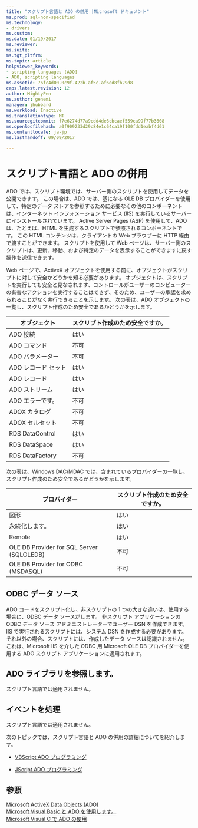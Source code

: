 ```yaml
---
title: "スクリプト言語と ADO の併用 |Microsoft ドキュメント"
ms.prod: sql-non-specified
ms.technology:
- drivers
ms.custom: 
ms.date: 01/19/2017
ms.reviewer: 
ms.suite: 
ms.tgt_pltfrm: 
ms.topic: article
helpviewer_keywords:
- scripting languages [ADO]
- ADO, scripting languages
ms.assetid: 76fc4d00-0c9f-422b-af5c-af6ed8fb29d8
caps.latest.revision: 12
author: MightyPen
ms.author: genemi
manager: jhubbard
ms.workload: Inactive
ms.translationtype: MT
ms.sourcegitcommit: f7e6274d77a9cdd4de6cbcaef559ca99f77b3608
ms.openlocfilehash: a0f909233d29c84e1c64ca19f100fdd1eabf4d61
ms.contentlocale: ja-jp
ms.lasthandoff: 09/09/2017

---
```

# <a name="using-ado-with-scripting-languages"></a>スクリプト言語と ADO の併用
ADO では、スクリプト環境では、サーバー側のスクリプトを使用してデータを公開できます。 この場合は、ADO では、基になる OLE DB プロバイダーを使用して、特定のデータ ストアを参照するために必要なその他のコンポーネントは、インターネット インフォメーション サービス (IIS) を実行しているサーバーにインストールされています。 Active Server Pages (ASP) を使用して、ADO は、たとえば、HTML を生成するスクリプトで参照されるコンポーネントです。 この HTML コンテンツは、クライアントの Web ブラウザーに HTTP 経由で渡すことができます。 スクリプトを使用して Web ページは、サーバー側のスクリプトは、更新、移動、および特定のデータを表示することができますに戻す操作を送信できます。  
  
 Web ページで、ActiveX オブジェクトを使用する前に、オブジェクトがスクリプトに対して安全かどうかを知る必要があります。 オブジェクトは、スクリプトを実行しても安全と見なされます、コントロールがユーザーのコンピューターの有害なアクションを実行することはできず、そのため、ユーザーの承認を求められることがなく実行できることを示します。 次の表は、ADO オブジェクトの一覧し、スクリプト作成のため安全であるかどうかを示します。  
  
|オブジェクト|スクリプト作成のため安全ですか。|  
|------------|-------------------------|  
|ADO 接続|はい|  
|ADO コマンド|不可|  
|ADO パラメーター|不可|  
|ADO レコード セット|はい|  
|ADO レコード|はい|  
|ADO ストリーム|はい|  
|ADO エラーです。|不可|  
|ADOX カタログ|不可|  
|ADOX セルセット|不可|  
|RDS DataControl|はい|  
|RDS DataSpace|はい|  
|RDS DataFactory|不可|  
  
 次の表は、Windows DAC/MDAC では、含まれているプロバイダーの一覧し、スクリプト作成のため安全であるかどうかを示します。  
  
|プロバイダー|スクリプト作成のため安全ですか。|  
|--------------|-------------------------|  
|図形|はい|  
|永続化します。|はい|  
|Remote|はい|  
|OLE DB Provider for SQL Server (SQLOLEDB)|不可|  
|OLE DB Provider for ODBC (MSDASQL)|不可|  
  
## <a name="odbc-data-sources"></a>ODBC データ ソース  
 ADO コードをスクリプト化し、非スクリプトの 1 つの大きな違いは、使用する場合に、ODBC データ ソースがします。 非スクリプト アプリケーションの ODBC データ ソース アドミニストレーターでユーザー DSN を作成できます。 IIS で実行されるスクリプトには、システム DSN を作成する必要があります。それ以外の場合、スクリプトには、作成したデータ ソースは認識されません。 これは、Microsoft IIS を介した ODBC 用 Microsoft OLE DB プロバイダーを使用する ADO スクリプト アプリケーションに適用されます。  
  
## <a name="referencing-the-ado-library"></a>ADO ライブラリを参照します。  
 スクリプト言語では適用されません。  
  
## <a name="handling-events"></a>イベントを処理  
 スクリプト言語では適用されません。  
  
 次のトピックでは、スクリプト言語と ADO の併用の詳細についてを紹介します。  
  
-   [VBScript ADO プログラミング](../../../ado/guide/appendixes/vbscript-ado-programming.md)  
  
-   [JScript ADO プログラミング](../../../ado/guide/appendixes/jscript-ado-programming.md)  
  
## <a name="see-also"></a>参照  
 [Microsoft ActiveX Data Objects (ADO)](../../../ado/microsoft-activex-data-objects-ado.md)   
 [Microsoft Visual Basic と ADO を使用します。](../../../ado/guide/appendixes/using-ado-with-microsoft-visual-basic.md)   
 [Microsoft Visual C で ADO の使用](../../../ado/guide/appendixes/using-ado-with-microsoft-visual-c.md)   

